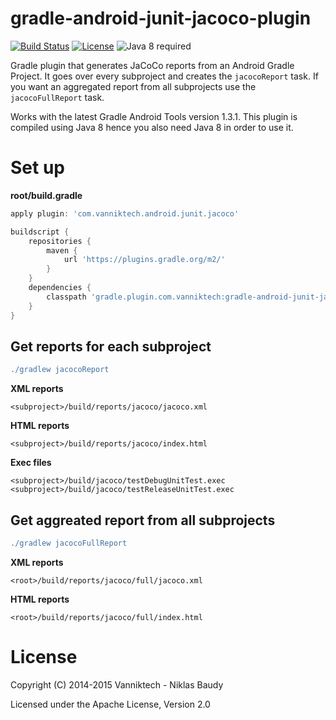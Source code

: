 # gradle-android-junit-jacoco-plugin

[![Build Status](https://travis-ci.org/vanniktech/gradle-android-junit-jacoco-plugin.svg)](https://travis-ci.org/vanniktech/gradle-android-junit-jacoco-plugin)
[![License](http://img.shields.io/:license-apache-blue.svg)](http://www.apache.org/licenses/LICENSE-2.0.html)
![Java 8 required](https://img.shields.io/badge/java-8-brightgreen.svg)

Gradle plugin that generates JaCoCo reports from an Android Gradle Project. It goes over every subproject and creates the `jacocoReport` task. If you want an aggregated report from all subprojects use the `jacocoFullReport` task.

Works with the latest Gradle Android Tools version 1.3.1. This plugin is compiled using Java 8 hence you also need Java 8 in order to use it.

# Set up

**root/build.gradle**

```groovy
apply plugin: 'com.vanniktech.android.junit.jacoco'

buildscript {
    repositories {
        maven {
            url 'https://plugins.gradle.org/m2/'
        }
    }
    dependencies {
        classpath 'gradle.plugin.com.vanniktech:gradle-android-junit-jacoco-plugin:0.2.0'
    }
}
```

## Get reports for each subproject

```groovy
./gradlew jacocoReport
```

**XML reports**

```
<subproject>/build/reports/jacoco/jacoco.xml
```

**HTML reports**

```
<subproject>/build/reports/jacoco/index.html
```

**Exec files**

```
<subproject>/build/jacoco/testDebugUnitTest.exec
<subproject>/build/jacoco/testReleaseUnitTest.exec
```

## Get aggreated report from all subprojects

```groovy
./gradlew jacocoFullReport
```

**XML reports**

```
<root>/build/reports/jacoco/full/jacoco.xml
```

**HTML reports**

```
<root>/build/reports/jacoco/full/index.html
```



# License

Copyright (C) 2014-2015 Vanniktech - Niklas Baudy

Licensed under the Apache License, Version 2.0